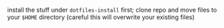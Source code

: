 install the stuff under `dotfiles-install` first; clone repo and move files to your `$HOME` directory (careful this will overwrite your existing files)
